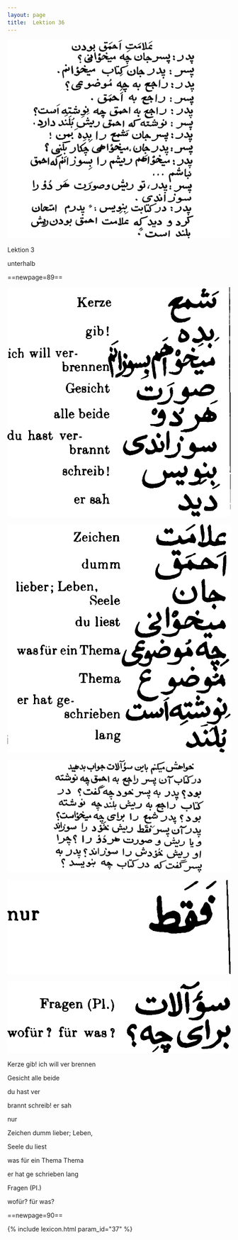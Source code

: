 ```yaml
---
layout: page
title:  Lektion 36
---
```



![image](/assets/s/091.png-05.png)

Lektion 3



unterhalb



==newpage=89==

![image](/assets/s/2col/092.png-02_1L.png)

![image](/assets/s/2col/092.png-02_2R.png)

![image](/assets/s/092.png-03.png)

![image](/assets/s/2col/092.png-04_1L.png)

![image](/assets/s/2col/092.png-04_2R.png)

Kerze gib! ich will ver brennen

Gesicht alle beide

du hast ver

brannt schreib! er sah

nur



Zeichen dumm lieber; Leben,

Seele du liest

was für ein Thema Thema

er hat ge schrieben lang

Fragen (PI.)

wofür? für was?



==newpage=90==


{% include lexicon.html param_id="37" %}
